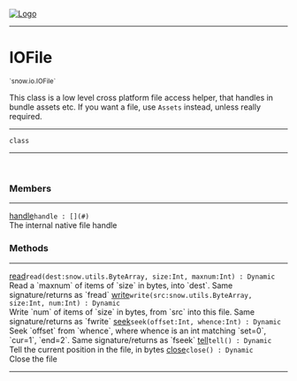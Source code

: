 
[![Logo](../../../images/logo.png)](../../../api/index.html)

---



<h1>IOFile</h1>
<small>`snow.io.IOFile`</small>

This class is a low level cross platform file access helper, that handles in bundle assets etc.
    If you want a file, use `Assets` instead, unless really required.

---

`class`

---

&nbsp;
&nbsp;



<h3>Members</h3> <hr/><span class="member apipage">
                <a name="handle"><a class="lift" href="#handle">handle</a></a><code class="signature apipage">handle : [](#)</code><br/></span>
            <span class="small_desc_flat">The internal native file handle</span>





<h3>Methods</h3> <hr/><span class="method apipage">
            <a name="read"><a class="lift" href="#read">read</a></a><code class="signature apipage">read(dest:snow.utils.ByteArray<span></span>, size:Int<span></span>, maxnum:Int<span></span>) : Dynamic</code><br/><span class="small_desc_flat">Read a `maxnum` of items of `size` in bytes, into `dest`. Same signature/returns as `fread`</span>
        </span>
    <span class="method apipage">
            <a name="write"><a class="lift" href="#write">write</a></a><code class="signature apipage">write(src:snow.utils.ByteArray<span></span>, size:Int<span></span>, num:Int<span></span>) : Dynamic</code><br/><span class="small_desc_flat">Write `num` of items of `size` in bytes, from `src` into this file. Same signature/returns as `fwrite`</span>
        </span>
    <span class="method apipage">
            <a name="seek"><a class="lift" href="#seek">seek</a></a><code class="signature apipage">seek(offset:Int<span></span>, whence:Int<span></span>) : Dynamic</code><br/><span class="small_desc_flat">Seek `offset` from `whence`, where whence is an int matching `set=0`, `cur=1`, `end=2`. Same signature/returns as `fseek`</span>
        </span>
    <span class="method apipage">
            <a name="tell"><a class="lift" href="#tell">tell</a></a><code class="signature apipage">tell() : Dynamic</code><br/><span class="small_desc_flat">Tell the current position in the file, in bytes</span>
        </span>
    <span class="method apipage">
            <a name="close"><a class="lift" href="#close">close</a></a><code class="signature apipage">close() : Dynamic</code><br/><span class="small_desc_flat">Close the file</span>
        </span>
    





---

&nbsp;
&nbsp;
&nbsp;
&nbsp;